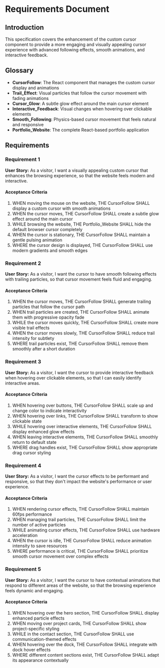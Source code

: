 # Requirements Document

## Introduction

This specification covers the enhancement of the custom cursor component to provide a more engaging and visually appealing cursor experience with advanced following effects, smooth animations, and interactive feedback.

## Glossary

- **CursorFollow**: The React component that manages the custom cursor display and animations
- **Trail_Effect**: Visual particles that follow the cursor movement with fading animations
- **Cursor_Glow**: A subtle glow effect around the main cursor element
- **Interactive_Feedback**: Visual changes when hovering over clickable elements
- **Smooth_Following**: Physics-based cursor movement that feels natural and responsive
- **Portfolio_Website**: The complete React-based portfolio application

## Requirements

### Requirement 1

**User Story:** As a visitor, I want a visually appealing custom cursor that enhances the browsing experience, so that the website feels modern and interactive.

#### Acceptance Criteria

1. WHEN moving the mouse on the website, THE CursorFollow SHALL display a custom cursor with smooth animations
2. WHEN the cursor moves, THE CursorFollow SHALL create a subtle glow effect around the main cursor
3. WHILE browsing the website, THE Portfolio_Website SHALL hide the default browser cursor completely
4. WHEN the cursor is stationary, THE CursorFollow SHALL maintain a gentle pulsing animation
5. WHERE the cursor design is displayed, THE CursorFollow SHALL use modern gradients and smooth edges

### Requirement 2

**User Story:** As a visitor, I want the cursor to have smooth following effects with trailing particles, so that cursor movement feels fluid and engaging.

#### Acceptance Criteria

1. WHEN the cursor moves, THE CursorFollow SHALL generate trailing particles that follow the cursor path
2. WHEN trail particles are created, THE CursorFollow SHALL animate them with progressive opacity fade
3. WHILE the cursor moves quickly, THE CursorFollow SHALL create more visible trail effects
4. WHEN the cursor moves slowly, THE CursorFollow SHALL reduce trail intensity for subtlety
5. WHERE trail particles exist, THE CursorFollow SHALL remove them smoothly after a short duration

### Requirement 3

**User Story:** As a visitor, I want the cursor to provide interactive feedback when hovering over clickable elements, so that I can easily identify interactive areas.

#### Acceptance Criteria

1. WHEN hovering over buttons, THE CursorFollow SHALL scale up and change color to indicate interactivity
2. WHEN hovering over links, THE CursorFollow SHALL transform to show clickable state
3. WHILE hovering over interactive elements, THE CursorFollow SHALL display enhanced glow effects
4. WHEN leaving interactive elements, THE CursorFollow SHALL smoothly return to default state
5. WHERE drag handles exist, THE CursorFollow SHALL show appropriate drag cursor styling

### Requirement 4

**User Story:** As a visitor, I want the cursor effects to be performant and responsive, so that they don't impact the website's performance or user experience.

#### Acceptance Criteria

1. WHEN rendering cursor effects, THE CursorFollow SHALL maintain 60fps performance
2. WHEN managing trail particles, THE CursorFollow SHALL limit the number of active particles
3. WHILE animating cursor effects, THE CursorFollow SHALL use hardware acceleration
4. WHEN the cursor is idle, THE CursorFollow SHALL reduce animation intensity to save resources
5. WHERE performance is critical, THE CursorFollow SHALL prioritize smooth cursor movement over complex effects

### Requirement 5

**User Story:** As a visitor, I want the cursor to have contextual animations that respond to different areas of the website, so that the browsing experience feels dynamic and engaging.

#### Acceptance Criteria

1. WHEN hovering over the hero section, THE CursorFollow SHALL display enhanced particle effects
2. WHEN moving over project cards, THE CursorFollow SHALL show project-specific styling
3. WHILE in the contact section, THE CursorFollow SHALL use communication-themed effects
4. WHEN hovering over the dock, THE CursorFollow SHALL integrate with dock hover effects
5. WHERE different content sections exist, THE CursorFollow SHALL adapt its appearance contextually